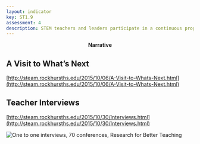 ```yaml
---
layout: indicator
key: ST1.9
assessment: 4
description: STEM teachers and leaders participate in a continuous program of STEM-specific professional learning.
---
```

<p align="center">
<b>Narrative</b>
</p>

## A Visit to What’s Next

[http://steam.rockhursths.edu/2015/10/06/A-Visit-to-Whats-Next.html](http://steam.rockhursths.edu/2015/10/06/A-Visit-to-Whats-Next.html)

## Teacher Interviews

[http://steam.rockhursths.edu/2015/10/30/Interviews.html](http://steam.rockhursths.edu/2015/10/30/Interviews.html)

<div class="flex-wrapper">
  <img src="{{ site.baseurl }}/img/indicators/st1.9a.jpg" alt="One to one interviews, 70 conferences, Research for Better Teaching">
</div>
